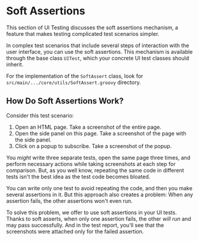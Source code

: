 # Soft Assertions

This section of UI Testing discusses the soft assertions mechanism, a feature that makes testing complicated test
scenarios simpler.

In complex test scenarios that include several steps of interaction with the user interface, you can use the soft
assertions. This mechanism is available through the base class `UITest`, which your concrete UI test classes should
inherit.

For the implementation of the `SoftAssert` class, look for `src/main/.../core/utils/SoftAssert.groovy` directory.

## How Do Soft Assertions Work?

Consider this test scenario:

1. Open an HTML page. Take a screenshot of the entire page.
2. Open the side panel on this page. Take a screenshot of the page with the side panel.
3. Click on a popup to subscribe. Take a screenshot of the popup.

You _might_ write three separate tests, open the same page three times, and perform necessary actions while taking
screenshots at each step for comparison. But, as you well know, repeating the same code in different tests isn't the
best idea as the test code becomes bloated.

You can write only one test to avoid repeating the code, and then you make several assertions in it. But this approach
also creates a problem: When any assertion fails, the other assertions won't even run.

To solve this problem, we offer to use soft assertions in your UI tests. Thanks to soft asserts, when only one assertion
fails, the other _will run_ and may pass successfully. And in the test report, you'll see that the screenshots were
attached only for the failed assertion.